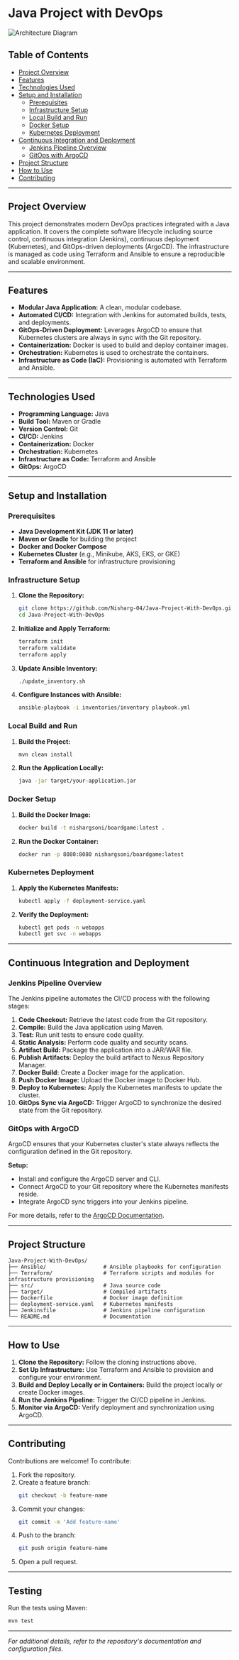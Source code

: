 # Java Project with DevOps

![Architecture Diagram](Architecture_Diagram.png)

## Table of Contents
- [Project Overview](#project-overview)
- [Features](#features)
- [Technologies Used](#technologies-used)
- [Setup and Installation](#setup-and-installation)
  - [Prerequisites](#prerequisites)
  - [Infrastructure Setup](#infrastructure-setup)
  - [Local Build and Run](#local-build-and-run)
  - [Docker Setup](#docker-setup)
  - [Kubernetes Deployment](#kubernetes-deployment)
- [Continuous Integration and Deployment](#continuous-integration-and-deployment)
  - [Jenkins Pipeline Overview](#jenkins-pipeline-overview)
  - [GitOps with ArgoCD](#gitops-with-argocd)
- [Project Structure](#project-structure)
- [How to Use](#how-to-use)
- [Contributing](#contributing)

---

## Project Overview
This project demonstrates modern DevOps practices integrated with a Java application. It covers the complete software lifecycle including source control, continuous integration (Jenkins), continuous deployment (Kubernetes), and GitOps-driven deployments (ArgoCD). The infrastructure is managed as code using Terraform and Ansible to ensure a reproducible and scalable environment.

---

## Features
- **Modular Java Application:** A clean, modular codebase.
- **Automated CI/CD:** Integration with Jenkins for automated builds, tests, and deployments.
- **GitOps-Driven Deployment:** Leverages ArgoCD to ensure that Kubernetes clusters are always in sync with the Git repository.
- **Containerization:** Docker is used to build and deploy container images.
- **Orchestration:** Kubernetes is used to orchestrate the containers.
- **Infrastructure as Code (IaC):** Provisioning is automated with Terraform and Ansible.

---

## Technologies Used
- **Programming Language:** Java
- **Build Tool:** Maven or Gradle
- **Version Control:** Git
- **CI/CD:** Jenkins
- **Containerization:** Docker
- **Orchestration:** Kubernetes
- **Infrastructure as Code:** Terraform and Ansible
- **GitOps:** ArgoCD

---

## Setup and Installation

### Prerequisites
- **Java Development Kit (JDK 11 or later)**
- **Maven or Gradle** for building the project
- **Docker and Docker Compose**
- **Kubernetes Cluster** (e.g., Minikube, AKS, EKS, or GKE)
- **Terraform and Ansible** for infrastructure provisioning

### Infrastructure Setup
1. **Clone the Repository:**
   ```bash
   git clone https://github.com/Nisharg-04/Java-Project-With-DevOps.git
   cd Java-Project-With-DevOps
   ```

2. **Initialize and Apply Terraform:**
   ```bash
   terraform init
   terraform validate
   terraform apply
   ```

3. **Update Ansible Inventory:**
   ```bash
   ./update_inventory.sh
   ```

4. **Configure Instances with Ansible:**
   ```bash
   ansible-playbook -i inventories/inventory playbook.yml
   ```

### Local Build and Run
1. **Build the Project:**
   ```bash
   mvn clean install
   ```
2. **Run the Application Locally:**
   ```bash
   java -jar target/your-application.jar
   ```

### Docker Setup
1. **Build the Docker Image:**
   ```bash
   docker build -t nishargsoni/boardgame:latest .
   ```
2. **Run the Docker Container:**
   ```bash
   docker run -p 8080:8080 nishargsoni/boardgame:latest
   ```

### Kubernetes Deployment
1. **Apply the Kubernetes Manifests:**
   ```bash
   kubectl apply -f deployment-service.yaml
   ```
2. **Verify the Deployment:**
   ```bash
   kubectl get pods -n webapps
   kubectl get svc -n webapps
   ```

---

## Continuous Integration and Deployment

### Jenkins Pipeline Overview
The Jenkins pipeline automates the CI/CD process with the following stages:
1. **Code Checkout:** Retrieve the latest code from the Git repository.
2. **Compile:** Build the Java application using Maven.
3. **Test:** Run unit tests to ensure code quality.
4. **Static Analysis:** Perform code quality and security scans.
5. **Artifact Build:** Package the application into a JAR/WAR file.
6. **Publish Artifacts:** Deploy the build artifact to Nexus Repository Manager.
7. **Docker Build:** Create a Docker image for the application.
8. **Push Docker Image:** Upload the Docker image to Docker Hub.
9. **Deploy to Kubernetes:** Apply the Kubernetes manifests to update the cluster.
10. **GitOps Sync via ArgoCD:** Trigger ArgoCD to synchronize the desired state from the Git repository.

### GitOps with ArgoCD
ArgoCD ensures that your Kubernetes cluster's state always reflects the configuration defined in the Git repository.

**Setup:**
- Install and configure the ArgoCD server and CLI.
- Connect ArgoCD to your Git repository where the Kubernetes manifests reside.
- Integrate ArgoCD sync triggers into your Jenkins pipeline.

For more details, refer to the [ArgoCD Documentation](https://argo-cd.readthedocs.io/en/stable/).

---

## Project Structure
```plaintext
Java-Project-With-DevOps/
├── Ansible/                  # Ansible playbooks for configuration
├── Terraform/                # Terraform scripts and modules for infrastructure provisioning
├── src/                      # Java source code
├── target/                   # Compiled artifacts
├── Dockerfile                # Docker image definition
├── deployment-service.yaml   # Kubernetes manifests
├── Jenkinsfile               # Jenkins pipeline configuration
└── README.md                 # Documentation
```

---

## How to Use
1. **Clone the Repository:** Follow the cloning instructions above.
2. **Set Up Infrastructure:** Use Terraform and Ansible to provision and configure your environment.
3. **Build and Deploy Locally or in Containers:** Build the project locally or create Docker images.
4. **Run the Jenkins Pipeline:** Trigger the CI/CD pipeline in Jenkins.
5. **Monitor via ArgoCD:** Verify deployment and synchronization using ArgoCD.

---

## Contributing
Contributions are welcome! To contribute:
1. Fork the repository.
2. Create a feature branch:
   ```bash
   git checkout -b feature-name
   ```
3. Commit your changes:
   ```bash
   git commit -m 'Add feature-name'
   ```
4. Push to the branch:
   ```bash
   git push origin feature-name
   ```
5. Open a pull request.

---

## Testing
Run the tests using Maven:
```bash
mvn test
```

---

*For additional details, refer to the repository's documentation and configuration files.*
